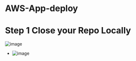 # AWS-App-deploy
# Step 1 Close your Repo Locally 
![image](https://github.com/rogerbarrow/AWS-App-deploy/assets/46138186/37bc7c76-796b-46bf-897a-8c2ec637efb8)
* ![image](https://github.com/rogerbarrow/AWS-App-deploy/assets/46138186/71541e29-0f3b-48b9-a82f-9149f60dbf93)

